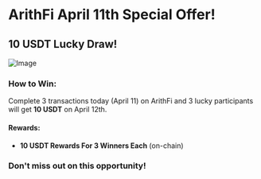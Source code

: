 
# ArithFi April 11th Special Offer!

## **10 USDT Lucky Draw!**

![Image](https://nftstorage.link/ipfs/bafkreiby3bqs6zlyn7kjdphd5ozhddhvqhqa5i3sanqjk7exkn4mjlfdry)

### **How to Win:**
Complete 3 transactions today (April 11) on ArithFi and 3 lucky participants will get **10 USDT** on April 12th.

#### **Rewards:**
- **10 USDT Rewards For 3 Winners Each** (on-chain)

### **Don't miss out on this opportunity!**
